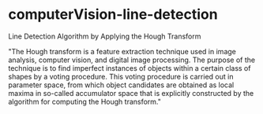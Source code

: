 # computerVision-line-detection
Line Detection Algorithm by Applying the Hough Transform

"The Hough transform is a feature extraction technique used in image analysis, computer vision, and digital image processing. The purpose of the technique is to find imperfect instances of objects within a certain class of shapes by a voting procedure. This voting procedure is carried out in parameter space, from which object candidates are obtained as local maxima in so-called accumulator space that is explicitly constructed by the algorithm for computing the Hough transform."
